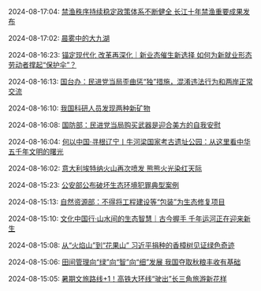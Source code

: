 2024-08-17:04: [禁渔秩序持续稳定政策体系不断健全 长江十年禁渔重要成果发布](/zh/news/xinhua/2024/08/xinhua-2024081704.md)

2024-08-17:02: [晨雾中的大九湖](/zh/news/xinhua/2024/08/xinhua-2024081702.md)

2024-08-16:23: [锚定现代化 改革再深化｜新业态催生新选择 如何为新就业形态劳动者撑起“保护伞”？](/zh/news/xinhua/2024/08/xinhua-2024081623.md)

2024-08-16:13: [国台办：民进党当局歪曲惩“独”措施，混淆违法行为和两岸正常交流](/zh/news/xinhua/2024/08/xinhua-2024081613.md)

2024-08-16:10: [我国科研人员发现两种新矿物](/zh/news/xinhua/2024/08/xinhua-2024081610.md)

2024-08-16:08: [国防部：民进党当局购买武器是迎合美方的自我安慰](/zh/news/xinhua/2024/08/xinhua-2024081608.md)

2024-08-16:04: [何以中国·寻根辽宁丨牛河梁国家考古遗址公园：从这里看中华五千年文明的曙光](/zh/news/xinhua/2024/08/xinhua-2024081604.md)

2024-08-16:02: [意大利埃特纳火山再次喷发 熊熊火光染红天际](/zh/news/xinhua/2024/08/xinhua-2024081602.md)

2024-08-15:23: [公安部公布破坏生态环境犯罪典型案例](/zh/news/xinhua/2024/08/xinhua-2024081523.md)

2024-08-15:13: [自然资源部：不得将工程建设等“包装”为生态修复项目](/zh/news/xinhua/2024/08/xinhua-2024081513.md)

2024-08-15:10: [文化中国行·山水间的生态智慧｜古今握手 千年运河正在迎来新生](/zh/news/xinhua/2024/08/xinhua-2024081510.md)

2024-08-15:08: [从“火焰山”到“花果山” 习近平捐种的香樟树见证绿色奇迹](/zh/news/xinhua/2024/08/xinhua-2024081508.md)

2024-08-15:06: [田间管理向“绿”向“智”向“细”发展 我国夺取秋粮丰收有基础](/zh/news/xinhua/2024/08/xinhua-2024081506.md)

2024-08-15:05: [暑期文旅路线+1！高铁大环线“驶出”长三角旅游新花样](/zh/news/xinhua/2024/08/xinhua-2024081505.md)
